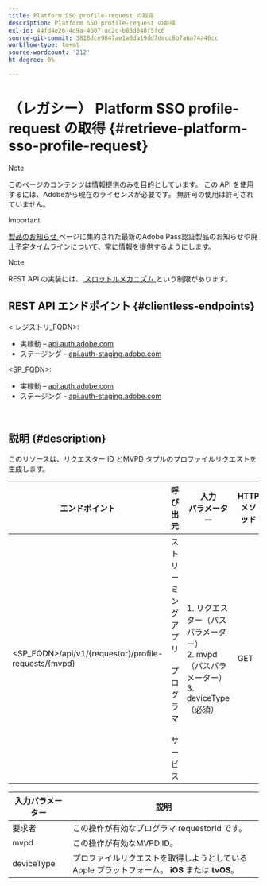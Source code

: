 ```yaml
---
title: Platform SSO profile-request の取得
description: Platform SSO profile-request の取得
exl-id: 44fd4e26-4d9a-4607-ac2c-b85d848f5fc6
source-git-commit: 3818dce9847ae1a0da19dd7decc6b7a6a74a46cc
workflow-type: tm+mt
source-wordcount: '212'
ht-degree: 0%

---
```


# （レガシー） Platform SSO profile-request の取得 {#retrieve-platform-sso-profile-request}

>[!NOTE]
>
>このページのコンテンツは情報提供のみを目的としています。 この API を使用するには、Adobeから現在のライセンスが必要です。 無許可の使用は許可されていません。

>[!IMPORTANT]
>
> [ 製品のお知らせ ](/help/authentication/product-announcements.md) ページに集約された最新のAdobe Pass認証製品のお知らせや廃止予定タイムラインについて、常に情報を提供するようにします。

>[!NOTE]
>
> REST API の実装には、[ スロットルメカニズム ](/help/authentication/integration-guide-programmers/throttling-mechanism.md) という制限があります。

## REST API エンドポイント {#clientless-endpoints}

&lt; レジストリ_FQDN>:

* 実稼動 – [api.auth.adobe.com](http://api.auth.adobe.com/)
* ステージング - [api.auth-staging.adobe.com](http://api.auth-staging.adobe.com/)

&lt;SP_FQDN>:

* 実稼動 – [api.auth.adobe.com](http://api.auth.adobe.com/)
* ステージング - [api.auth-staging.adobe.com](http://api.auth-staging.adobe.com/)

</br>

## 説明 {#description}

このリソースは、リクエスター ID とMVPD タプルのプロファイルリクエストを生成します。


| エンドポイント | 呼び出 </br> 元 | 入力   </br> パラメーター | HTTP </br> メソッド | 応答 | HTTP </br>Response |
| --- | --- | --- | --- | --- | --- |
| &lt;SP_FQDN>/api/v1/{requestor}/profile-requests/{mvpd} | ストリーミングアプリ </br></br> プログラマ </br></br> サービス | 1. リクエスター（パスパラメーター） </br>2. mvpd （パスパラメーター） </br>3. deviceType （必須） | GET | 実際のペイロードはクライアントアプリケーションにとって不透明なので、応答 Content-Type は application/octet-stream になります。</br></br> 応答は、プロファイル SSO を取得するために、アプリケーションによって Platform</br></br>SSO エンジンに転送される必要があります。 | 200 – 成功   </br>400 – 無効なリクエスト |


| 入力パラメーター | 説明 |
| --------------- | -------------------------------------------------------------------------------------------------------- |
| 要求者 | この操作が有効なプログラマ requestorId です。 |
| mvpd | この操作が有効なMVPD ID。 |
| deviceType | プロファイルリクエストを取得しようとしているApple プラットフォーム。  **iOS** または **tvOS**。 |
